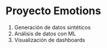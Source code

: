 # Proyecto Emotions

01. Generación de datos sintéticos
02. Análisis de datos con ML
03. Visualización de dashboards